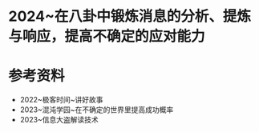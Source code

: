# 2024~在八卦中锻炼消息的分析、提炼与响应，提高不确定的应对能力

# 参考资料

- 2022~极客时间~讲好故事
- 2023~混沌学园~在不确定的世界里提高成功概率
- 2023~信息大盗解读技术
